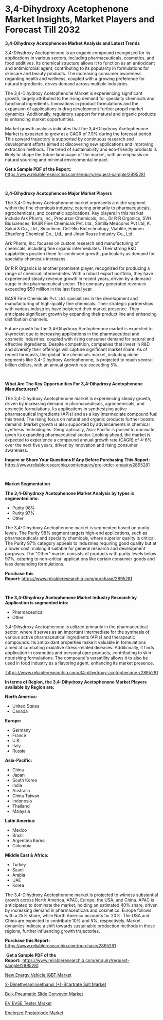 <p><h1>3,4-Dihydroxy Acetophenone Market Insights, Market Players and Forecast Till 2032</h1></p><p><strong>3,4-Dihydroxy Acetophenone Market Analysis and Latest Trends</strong></p>
<p><p>3,4-Dihydroxy Acetophenone is an organic compound recognized for its applications in various sectors, including pharmaceuticals, cosmetics, and food additives. Its chemical structure allows it to function as an antioxidant and antimicrobial agent, contributing to its popularity in formulations for skincare and beauty products. The increasing consumer awareness regarding health and wellness, coupled with a growing preference for natural ingredients, drives demand across multiple industries.</p><p>The 3,4-Dihydroxy Acetophenone Market is experiencing significant growth, largely attributed to the rising demand for specialty chemicals and functional ingredients. Innovations in product formulations and the expansion of applications in drug development further propel market dynamics. Additionally, regulatory support for natural and organic products is enhancing market opportunities.</p><p>Market growth analysis indicates that the 3,4-Dihydroxy Acetophenone Market is expected to grow at a CAGR of 7.9% during the forecast period. This upward trajectory is supported by continuous research and development efforts aimed at discovering new applications and improving extraction methods. The trend of sustainability and eco-friendly products is likely to shape the future landscape of the market, with an emphasis on natural sourcing and minimal environmental impact.</p></p>
<p><strong>Get a Sample PDF of the Report:&nbsp;</strong> <a href="https://www.reliableresearchiq.com/enquiry/request-sample/2895281?utm_campaign=1159&utm_medium=2&utm_source=Github&utm_content=ia&utm_term=15032025&utm_id=34-dihydroxy-acetophenone">https://www.reliableresearchiq.com/enquiry/request-sample/2895281</a></p>
<p>&nbsp;</p>
<p><strong>3,4-Dihydroxy Acetophenone Major Market Players</strong></p>
<p><p>The 3,4-Dihydroxy Acetophenone market represents a niche segment within the fine chemicals industry, catering primarily to pharmaceuticals, agrochemicals, and cosmetic applications. Key players in this market include Ark Pharm, Inc., Precursor Chemicals, Inc., Dr R R Organics, SVH Biosciences, BASR Fine Chemicals Pvt. Ltd., Sintilla Medcoms Pvt Ltd, K. Sakai & Co., Ltd., Sinochem, Cell-Bio Biotechnology, Viablife, Haimen Zhaofeng Chemical Co., Ltd., and Jinan Rouse Industry Co., Ltd.</p><p>Ark Pharm, Inc. focuses on custom research and manufacturing of chemicals, including fine organic intermediates. Their strong R&D capabilities position them for continued growth, particularly as demand for specialty chemicals increases.</p><p>Dr R R Organics is another prominent player, recognized for producing a range of chemical intermediates. With a robust export portfolio, they have experienced steady revenue growth in recent years, driven by a demand surge in the pharmaceutical sector. The company generated revenues exceeding $50 million in the last fiscal year.</p><p>BASR Fine Chemicals Pvt. Ltd. specializes in the development and manufacturing of high-quality fine chemicals. Their strategic partnerships with various industries have bolstered their market presence. They anticipate significant growth by expanding their product line and enhancing distribution channels.</p><p>Future growth for the 3,4-Dihydroxy Acetophenone market is expected to skyrocket due to increasing applications in the pharmaceutical and cosmetic industries, coupled with rising consumer demand for natural and effective ingredients. Despite competition, companies that invest in R&D and diversify their offerings will capture significant market share. As of recent forecasts, the global fine chemicals market, including niche segments like 3,4-Dihydroxy Acetophenone, is projected to reach several billion dollars, with an annual growth rate exceeding 5%.</p></p>
<p>&nbsp;</p>
<p><strong>What Are The Key Opportunities For 3,4-Dihydroxy Acetophenone Manufacturers?</strong></p>
<p><p>The 3,4-Dihydroxy Acetophenone market is experiencing steady growth, driven by increasing demand in pharmaceuticals, agrochemicals, and cosmetic formulations. Its applications in synthesizing active pharmaceutical ingredients (APIs) and as a key intermediate compound fuel this trend. The rising focus on natural and organic products further boosts demand. Market growth is also supported by advancements in chemical synthesis technologies. Geographically, Asia-Pacific is poised to dominate, given its expanding pharmaceutical sector. Looking ahead, the market is expected to experience a compound annual growth rate (CAGR) of 4-6% over the next five years, driven by innovation and rising consumer awareness.</p></p>
<p><strong>Inquire or Share Your Questions If Any Before Purchasing This Report:</strong> <a href="https://www.reliableresearchiq.com/enquiry/pre-order-enquiry/2895281?utm_campaign=1159&utm_medium=2&utm_source=Github&utm_content=ia&utm_term=15032025&utm_id=34-dihydroxy-acetophenone">https://www.reliableresearchiq.com/enquiry/pre-order-enquiry/2895281</a></p>
<p>&nbsp;</p>
<p><strong>Market Segmentation</strong></p>
<p><strong>The 3,4-Dihydroxy Acetophenone Market Analysis by types is segmented into:</strong></p>
<p><ul><li>Purity 98%</li><li>Purity 97%</li><li>Other</li></ul></p>
<p><p>The 3,4-Dihydroxy Acetophenone market is segmented based on purity levels. The Purity 98% segment targets high-end applications, such as pharmaceuticals and specialty chemicals, where superior quality is critical. The Purity 97% category appeals to industries requiring good quality but at a lower cost, making it suitable for general research and development purposes. The "Other" market consists of products with purity levels below 97%, catering to non-critical applications like certain consumer goods and less demanding formulations.</p></p>
<p><strong>Purchase this Report:&nbsp;</strong><a href="https://www.reliableresearchiq.com/purchase/2895281?utm_campaign=1159&utm_medium=2&utm_source=Github&utm_content=ia&utm_term=15032025&utm_id=34-dihydroxy-acetophenone">https://www.reliableresearchiq.com/purchase/2895281</a></p>
<p>&nbsp;</p>
<p><strong>The 3,4-Dihydroxy Acetophenone Market Industry Research by Application is segmented into:</strong></p>
<p><ul><li>Pharmaceutical</li><li>Other</li></ul></p>
<p><p>3,4-Dihydroxy Acetophenone is utilized primarily in the pharmaceutical sector, where it serves as an important intermediate for the synthesis of various active pharmaceutical ingredients (APIs) and therapeutic compounds. Its antioxidant properties make it valuable in formulations aimed at combating oxidative stress-related diseases. Additionally, it finds application in cosmetics and personal care products, contributing to skin-nourishing formulations. The compound's versatility allows it to also be used in food industry as a flavoring agent, enhancing its market presence.</p></p>
<p><a href="https://www.reliableresearchiq.com/34-dihydroxy-acetophenone-r2895281?utm_campaign=1159&utm_medium=2&utm_source=Github&utm_content=ia&utm_term=15032025&utm_id=34-dihydroxy-acetophenone">&nbsp;https://www.reliableresearchiq.com/34-dihydroxy-acetophenone-r2895281</a></p>
<p><strong>In terms of Region, the 3,4-Dihydroxy Acetophenone Market Players available by Region are:</strong></p>
<p>
    <p> <strong> North America: </strong>
        <ul>
            <li>United States</li>
            <li>Canada</li>
        </ul>
        </p> 
    <p> <strong> Europe: </strong>
        <ul>
            <li>Germany</li>
            <li>France</li>
            <li>U.K.</li>
            <li>Italy</li>
            <li>Russia</li>
        </ul>
        </p> 
    <p> <strong> Asia-Pacific: </strong>
        <ul>
            <li>China</li>
            <li>Japan</li>
            <li>South Korea</li>
            <li>India</li>
            <li>Australia</li>
            <li>China Taiwan</li>
            <li>Indonesia</li>
            <li>Thailand</li>
            <li>Malaysia</li>
        </ul>
        </p> 
    <p> <strong> Latin America: </strong>
        <ul>
            <li>Mexico</li>
            <li>Brazil</li>
            <li>Argentina Korea</li>
            <li>Colombia</li>
        </ul>
        </p> 
    <p> <strong> Middle East & Africa: </strong>
        <ul>
            <li>Turkey</li>
            <li>Saudi</li>
            <li>Arabia</li>
            <li>UAE</li>
            <li>Korea</li>
        </ul>
    </p>
    </p>
<p><p>The 3,4-Dihydroxy Acetophenone market is projected to witness substantial growth across North America, APAC, Europe, the USA, and China. APAC is anticipated to dominate the market, holding an estimated 40% share, driven by increasing demand in pharmaceuticals and cosmetics. Europe follows with a 25% share, while North America accounts for 20%. The USA and China are expected to contribute 10% and 5%, respectively. Market dynamics indicate a shift towards sustainable production methods in these regions, further influencing growth trajectories.</p></p>
<p><strong>Purchase this Report: </strong><a href="https://www.reliableresearchiq.com/purchase/2895281?utm_campaign=1159&utm_medium=2&utm_source=Github&utm_content=ia&utm_term=15032025&utm_id=34-dihydroxy-acetophenone">https://www.reliableresearchiq.com/purchase/2895281</a></p>
<p>&nbsp;<strong>Get a Sample PDF of the Report:&nbsp;&nbsp;</strong><a href="https://www.reliableresearchiq.com/enquiry/request-sample/2895281?utm_campaign=1159&utm_medium=2&utm_source=Github&utm_content=ia&utm_term=15032025&utm_id=34-dihydroxy-acetophenone">https://www.reliableresearchiq.com/enquiry/request-sample/2895281</a></p>
<p><strong></strong></p>
<p><p><a href="https://github.com/gorbaicodaro/Market-Research-Report-List-1/blob/main/new-energy-vehicle-igbt-market.md?utm_campaign=1159&utm_medium=2&utm_source=Github&utm_content=ia&utm_term=15032025&utm_id=34-dihydroxy-acetophenone">New Energy Vehicle IGBT Market</a></p><p><a href="https://github.com/sivyerloucks/Market-Research-Report-List-1/blob/main/2-dimethylaminoethanol-bitartrate-salt-market.md?utm_campaign=1159&utm_medium=2&utm_source=Github&utm_content=ia&utm_term=15032025&utm_id=34-dihydroxy-acetophenone">2-Dimethylaminoethanol (+)-Bitartrate Salt Market</a></p><p><a href="https://github.com/rwanjamiul/Market-Research-Report-List-1/blob/main/bulk-pneumatic-slide-conveyor-market.md?utm_campaign=1159&utm_medium=2&utm_source=Github&utm_content=ia&utm_term=15032025&utm_id=34-dihydroxy-acetophenone">Bulk Pneumatic Slide Conveyor Market</a></p><p><a href="https://github.com/tamerlgwilt/Market-Research-Report-List-1/blob/main/ev-evse-tester-market.md?utm_campaign=1159&utm_medium=2&utm_source=Github&utm_content=ia&utm_term=15032025&utm_id=34-dihydroxy-acetophenone">EV EVSE Tester Market</a></p><p><a href="https://github.com/safatabhee/Market-Research-Report-List-1/blob/main/enclosed-phototriode-market.md?utm_campaign=1159&utm_medium=2&utm_source=Github&utm_content=ia&utm_term=15032025&utm_id=34-dihydroxy-acetophenone">Enclosed Phototriode Market</a></p></p>
